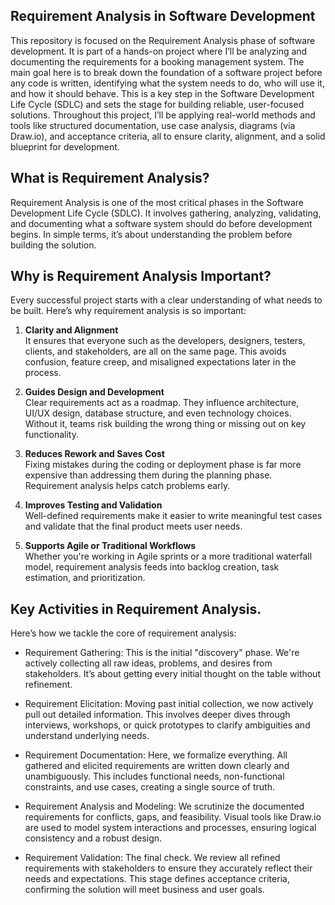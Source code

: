 ## Requirement Analysis in Software Development
This repository is focused on the Requirement Analysis phase of software development. It is part of a hands-on project where I’ll be analyzing and documenting the requirements for a booking management system. The main goal here is to break down the foundation of a software project before any code is written, identifying what the system needs to do, who will use it, and how it should behave. This is a key step in the Software Development Life Cycle (SDLC) and sets the stage for building reliable, user-focused solutions. Throughout this project, I’ll be applying real-world methods and tools like structured documentation, use case analysis, diagrams (via Draw.io), and acceptance criteria, all to ensure clarity, alignment, and a solid blueprint for development.

## What is Requirement Analysis?
Requirement Analysis is one of the most critical phases in the Software Development Life Cycle (SDLC). It involves gathering, analyzing, validating, and documenting what a software system should do before development begins. In simple terms, it’s about understanding the problem before building the solution.

## Why is Requirement Analysis Important?
Every successful project starts with a clear understanding of what needs to be built. Here’s why requirement analysis is so important:

1. **Clarity and Alignment**  
   It ensures that everyone such as the developers, designers, testers, clients, and stakeholders, are all on the same page. This avoids confusion, feature creep, and misaligned expectations later in the process.

2. **Guides Design and Development**  
   Clear requirements act as a roadmap. They influence architecture, UI/UX design, database structure, and even technology choices. Without it, teams risk building the wrong thing or missing out on key functionality.

3. **Reduces Rework and Saves Cost**  
   Fixing mistakes during the coding or deployment phase is far more expensive than addressing them during the planning phase. Requirement analysis helps catch problems early.

4. **Improves Testing and Validation**  
   Well-defined requirements make it easier to write meaningful test cases and validate that the final product meets user needs.

5. **Supports Agile or Traditional Workflows**  
   Whether you're working in Agile sprints or a more traditional waterfall model, requirement analysis feeds into backlog creation, task estimation, and prioritization.

## Key Activities in Requirement Analysis.
Here’s how we tackle the core of requirement analysis:

   - Requirement Gathering: This is the initial "discovery" phase. We're actively collecting all raw ideas, problems, and desires from stakeholders. It’s about getting every initial thought on the table without refinement.

   - Requirement Elicitation: Moving past initial collection, we now actively pull out detailed information. This involves deeper dives through interviews, workshops, or quick prototypes to clarify ambiguities and understand underlying needs.

   - Requirement Documentation: Here, we formalize everything. All gathered and elicited requirements are written down clearly and unambiguously. This includes functional needs, non-functional constraints, and use cases, creating a single source of truth.

   - Requirement Analysis and Modeling: We scrutinize the documented requirements for conflicts, gaps, and feasibility. Visual tools like Draw.io are used to model system interactions and processes, ensuring logical consistency and a robust design.

   - Requirement Validation: The final check. We review all refined requirements with stakeholders to ensure they accurately reflect their needs and expectations. This stage defines acceptance criteria, confirming the solution will meet business and user goals.
